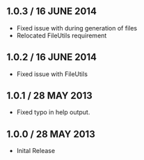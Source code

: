 ## 1.0.3 / 16 JUNE 2014

  * Fixed issue with during generation of files
  * Relocated FileUtils requirement

## 1.0.2 / 16 JUNE 2014

  * Fixed issue with FileUtils

## 1.0.1 / 28 MAY 2013

  * Fixed typo in help output.

## 1.0.0 / 28 MAY 2013

  * Inital Release